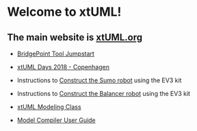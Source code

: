 # Welcome to xtUML!

## The main website is [xtUML.org](https://xtuml.org)

* [BridgePoint Tool Jumpstart](bp_jumpstart)   

* [xtUML Days 2018 - Copenhagen](docs/xday.html)  

* Instructions to [Construct the Sumo robot](sumo) using the EV3 kit  

* Instructions to [Construct the Balancer robot](balancer) using the EV3 kit  

* [xtUML Modeling Class](xtuml-class)  

* [Model Compiler User Guide](docs/mcug/)  

